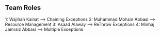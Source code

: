 ## Team Roles

1: Wajihah Kainat --> Chaining Exceptions
2: Muhammad Mohsin Abbasi --> Resource Management
3: Asaad Alaway --> ReThrow Exceptions
4: Minhaj Jamraiz Abbasi --> Multiple Exceptions
